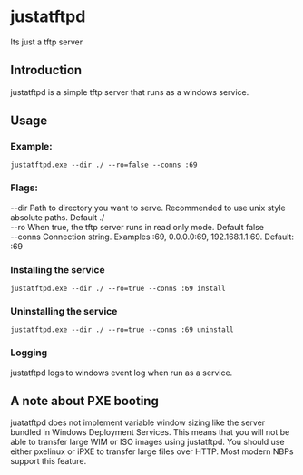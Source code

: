 # justatftpd
Its just a tftp server

## Introduction
justatftpd is a simple tftp server that runs as a windows service.

## Usage  
### Example:  
`justatftpd.exe --dir ./ --ro=false --conns :69`

### Flags:  
--dir   Path to directory you want to serve. Recommended to use unix style absolute paths. Default ./  
--ro    When true, the tftp server runs in read only mode. Default false  
--conns Connection string. Examples :69, 0.0.0.0:69, 192.168.1.1:69. Default: :69  

### Installing the service  
`justatftpd.exe --dir ./ --ro=true --conns :69 install`

### Uninstalling the service  
`justatftpd.exe --dir ./ --ro=true --conns :69 uninstall`  

### Logging  
justatftpd logs to windows event log when run as a service.  

## A note about PXE booting  
juatatftpd does not implement variable window sizing like the server bundled in Windows Deployment Services.
This means that you will not be able to transfer large WIM or ISO images using justatftpd.
You should use either pxelinux or iPXE to transfer large files over HTTP. Most modern NBPs support this feature.
